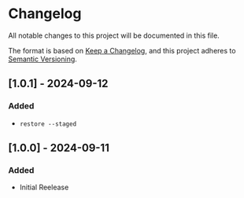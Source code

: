 # Changelog

All notable changes to this project will be documented in this file.

The format is based on [Keep a Changelog](https://keepachangelog.com/en/1.0.0/),
and this project adheres to [Semantic Versioning](https://semver.org/spec/v2.0.0.html).


## [1.0.1] - 2024-09-12
### Added

- `restore --staged`

## [1.0.0] - 2024-09-11
### Added

- Initial Reelease
